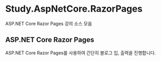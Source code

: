 # Study.AspNetCore.RazorPages

ASP.NET Core Razor Pages 강의 소스 모음

## ASP.NET Core Razor Pages

ASP.NET Core Razor Pages를 사용하여 간단히 블로그 입, 출력을 진행합니다.

